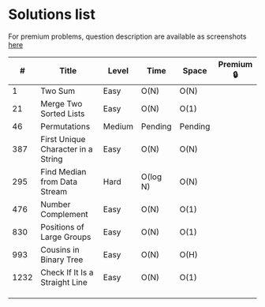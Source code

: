 # Solutions list

For premium problems, question description are available as screenshots [here](./premium-questions)

| # | Title | Level | Time | Space | Premium 🔒 |
|---|---|---|---|---|---|
| 1 | Two Sum | Easy | O(N) | O(N) | |
| 21 | Merge Two Sorted Lists | Easy | O(N) | O(1) | |
| 46 | Permutations | Medium | Pending | Pending | |
| 387 | First Unique Character in a String | Easy | O(N) | O(N) | |
| 295 | Find Median from Data Stream | Hard | O(log N) | O(N) | |
| 476 | Number Complement | Easy | O(N) | O(1) | |
| 830 | Positions of Large Groups | Easy | O(N) | O(1) | |
| 993 | Cousins in Binary Tree | Easy | O(N) | O(H) | |
| 1232 | Check If It Is a Straight Line | Easy | O(N) | O(1) | |
| | | | | | |
| | | | | | |
| | | | | | |
